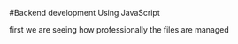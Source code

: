 #Backend development Using JavaScript

first we are seeing how professionally the files are managed
